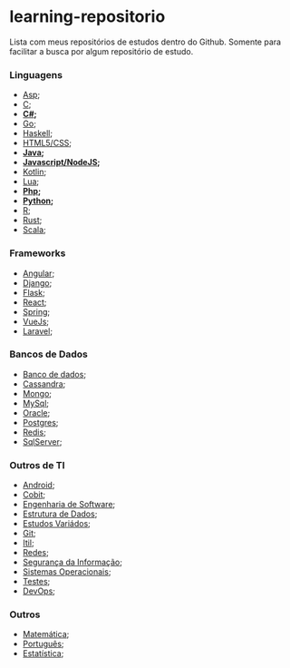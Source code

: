 # learning-repositorio
Lista com meus repositórios de estudos dentro do Github. Somente para facilitar a busca por algum repositório de estudo.

### Linguagens

* [Asp](https://github.com/marcoswebermw/learning-asp);
* [C](https://github.com/marcoswebermw/learning-c);
* **[C#](https://github.com/marcoswebermw/learning-c-sharp);**
* [Go]();
* [Haskell](https://github.com/marcoswebermw/learning-haskell);
* [HTML5/CSS](https://github.com/marcoswebermw/learning-html-css);
* **[Java](https://github.com/marcoswebermw/learning-java);**
* **[Javascript/NodeJS](https://github.com/marcoswebermw/learning-javascript);**
* [Kotlin]();
* [Lua](https://github.com/marcoswebermw/learning-lua);
* **[Php](https://github.com/marcoswebermw/learning-php);**
* **[Python](https://github.com/marcoswebermw/learning-python);**
* [R]();
* [Rust]();
* [Scala]();


### Frameworks

* [Angular](https://github.com/marcoswebermw/learning-angular);
* [Django]();
* [Flask]();
* [React](https://github.com/marcoswebermw/learning-react);
* [Spring]();
* [VueJs]();
* [Laravel]();


### Bancos de Dados

* [Banco de dados](https://github.com/marcoswebermw/learning-bd);
* [Cassandra](https://github.com/marcoswebermw/learning-bd/tree/master/noSQL/colunar/cassandra);
* [Mongo](https://github.com/marcoswebermw/learning-bd/tree/master/noSQL/documento/mongodb);
* [MySql](https://github.com/marcoswebermw/learning-bd/tree/master/relacional/mysql);
* [Oracle](https://github.com/marcoswebermw/learning-bd/tree/master/relacional/oracle);
* [Postgres]();
* [Redis]();
* [SqlServer](https://github.com/marcoswebermw/learning-bd/tree/master/relacional/mssql-server);



### Outros de TI

* [Android]();
* [Cobit]();
* [Engenharia de Software](https://github.com/marcoswebermw/learning-engenharia-de-software);
* [Estrutura de Dados](https://github.com/marcoswebermw/learning-estruturas-de-dados);
* [Estudos Variádos](https://github.com/marcoswebermw/estudos);
* [Git](https://github.com/marcoswebermw/learning-git);
* [Itil]();
* [Redes](https://github.com/marcoswebermw/learning-redes.git);
* [Segurança da Informação]();
* [Sistemas Operacionais](https://github.com/marcoswebermw/learning-sistemas-operacionais.git);
* [Testes]();
* [DevOps](https://github.com/marcoswebermw/learning-devops.git);
  
    
### Outros
  
* [Matemática](https://github.com/marcoswebermw/learning-matematica);
* [Português]();
* [Estatística](https://github.com/marcoswebermw/learning-matematica/tree/master/estatistica);
  

